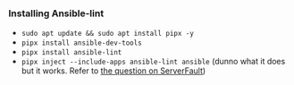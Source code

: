 ### Installing Ansible-lint

- `sudo apt update && sudo apt install pipx -y`
- `pipx install ansible-dev-tools`
- `pipx install ansible-lint`
- `pipx inject --include-apps ansible-lint ansible` (dunno what it does but it works. Refer to [the question on ServerFault](https://serverfault.com/a/1159621/1005795))